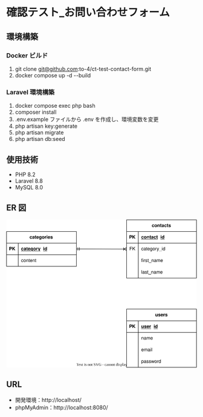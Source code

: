 # 確認テスト\_お問い合わせフォーム

## 環境構築

### Docker ビルド

1. git clone git@github.com:to-4/ct-test-contact-form.git
2. docker compose up -d --build

### Laravel 環境構築

1. docker compose exec php bash
2. composer install
3. .env.example ファイルから .env を作成し、環境変数を変更
4. php artisan key:generate
5. php artisan migrate
6. php artisan db:seed

## 使用技術

- PHP 8.2
- Laravel 8.8
- MySQL 8.0

## ER 図

![ER図](./images/ER-core_v1.svg)

## URL

- 開発環境：http://localhost/
- phpMyAdmin：http://localhost:8080/
